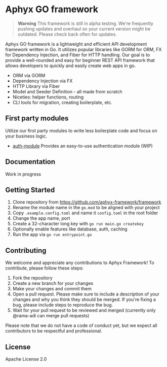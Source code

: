 # Aphyx GO framework

> **Warning**
> This framework is still in alpha testing. We're frequently pushing updates and overhaul so your current version might
> be outdated. Please check back often for updates.

Aphyx GO framework is a lightweight and efficient API development framework written in Go. It utilizes popular libraries
like GORM for ORM, FX for Dependency Injection, and Fiber for HTTP handling. Our goal is to provide a well-rounded and
easy for beginner REST API framework that allows developers to quickly and easily create web apps in go.

- ORM via GORM
- Dependency Injection via FX
- HTTP Library via Fiber
- Model and Seeder Definition - all made from scratch
- Niceties: helper functions, routing
- CLI tools for migration, creating boilerplate, etc.

## First party modules
Utilize our first party modules to write less boilerplate code and focus on your business logic.
- [auth-module](https://github.com/aphyx-framework/auth-module) Provides an easy-to-use authentication module (WIP)

## Documentation

Work in progress

## Getting Started

1. Clone repository from https://github.com/aphyx-framework/framework
2. Rename the module name in the `go.mod` to be aligned with your project
3. Copy `.example.config.toml` and name it `config.toml` in the root folder
4. Change the app name, port
5. Create a 32-character long key with `go run main.go createkey`
6. Optionally enable features like database, auth, caching
7. Run the app via `go run entrypoint.go`

## Contributing

We welcome and appreciate any contributions to Aphyx Framework! To contribute, please follow these steps:

1. Fork the repository
2. Create a new branch for your changes
3. Make your changes and commit them
4. Open a pull request. Please make sure to include a description of your changes and why you think they should be
   merged. If you're fixing a bug, please include steps to reproduce the bug.
5. Wait for your pull request to be reviewed and merged (currently only @rama-adi can merge pull requests)

Please note that we do not have a code of conduct yet, but we expect all contributors to be respectful and professional.

## License

Apache License 2.0